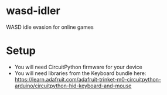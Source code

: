 # wasd-idler
WASD idle evasion for online games

# Setup
* You will need CircuitPython firmware for your device
* You will need libraries from the Keyboard bundle here: https://learn.adafruit.com/adafruit-trinket-m0-circuitpython-arduino/circuitpython-hid-keyboard-and-mouse
